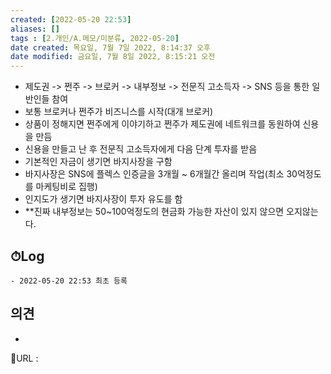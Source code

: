 ```yaml
---
created: [2022-05-20 22:53]
aliases: []
tags : [2.개인/A.메모/미분류, 2022-05-20]
date created: 목요일, 7월 7일 2022, 8:14:37 오후
date modified: 금요일, 7월 8일 2022, 8:15:21 오전
---
```


- 제도권 -> 쩐주 -> 브로커 -> 내부정보 -> 전문직 고소득자 ->  SNS 등을 통한 일반인들 참여
- 보통 브로커나 쩐주가 비즈니스를 시작(대개 브로커)
- 상품이 정해지면 쩐주에게 이야기하고 쩐주가 제도권에 네트워크를 동원하여 신용을 만듬
- 신용을 만들고 난 후 전문직 고소득자에게 다음 단계 투자를 받음
- 기본적인 자금이 생기면 바지사장을 구함
- 바지사장은 SNS에 플렉스 인증글을 3개월 ~ 6개월간 올리며 작업(최소 30억정도를 마케팅비로 집행)
- 인지도가 생기면 바지사장이 투자 유도를 함
- **진짜 내부정보는 50~100억정도의 현금화 가능한 자산이 있지 않으면 오지않는다.

## ⏱Log
	- 2022-05-20 22:53 최초 등록

## 의견
-


📙URL :